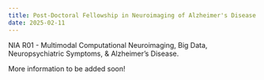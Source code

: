 ```yaml
---
title: Post-Doctoral Fellowship in Neuroimaging of Alzheimer's Disease
date: 2025-02-11
---
```


NIA R01 - Multimodal Computational Neuroimaging, Big Data, Neuropsychiatric Symptoms, & Alzheimer’s Disease.

<!--more-->

More information to be added soon!
